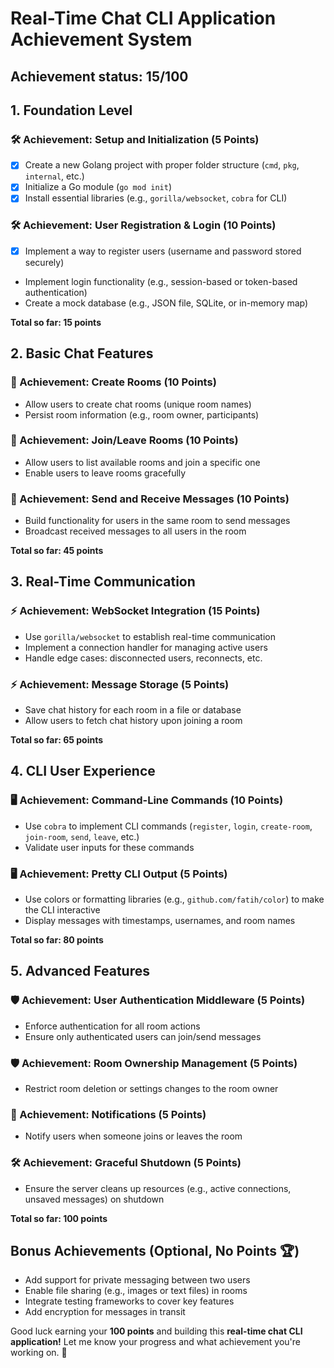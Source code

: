 # Real-Time Chat CLI Application Achievement System

## Achievement status: 15/100

## 1. Foundation Level

### 🛠️ Achievement: Setup and Initialization (5 Points)

- [X] Create a new Golang project with proper folder structure (`cmd`, `pkg`, `internal`, etc.) 
- [X] Initialize a Go module (`go mod init`)
- [X] Install essential libraries (e.g., `gorilla/websocket`, `cobra` for CLI)

### 🛠️ Achievement: User Registration & Login (10 Points)

- [X] Implement a way to register users (username and password stored securely)
- Implement login functionality (e.g., session-based or token-based authentication)
- Create a mock database (e.g., JSON file, SQLite, or in-memory map)

**Total so far: 15 points**

## 2. Basic Chat Features

### 💬 Achievement: Create Rooms (10 Points)

- Allow users to create chat rooms (unique room names)
- Persist room information (e.g., room owner, participants)

### 💬 Achievement: Join/Leave Rooms (10 Points)

- Allow users to list available rooms and join a specific one
- Enable users to leave rooms gracefully

### 💬 Achievement: Send and Receive Messages (10 Points)

- Build functionality for users in the same room to send messages
- Broadcast received messages to all users in the room

**Total so far: 45 points**

## 3. Real-Time Communication

### ⚡ Achievement: WebSocket Integration (15 Points)

- Use `gorilla/websocket` to establish real-time communication
- Implement a connection handler for managing active users
- Handle edge cases: disconnected users, reconnects, etc.

### ⚡ Achievement: Message Storage (5 Points)

- Save chat history for each room in a file or database
- Allow users to fetch chat history upon joining a room

**Total so far: 65 points**

## 4. CLI User Experience

### 🖥️ Achievement: Command-Line Commands (10 Points)

- Use `cobra` to implement CLI commands (`register`, `login`, `create-room`, `join-room`, `send`, `leave`, etc.)
- Validate user inputs for these commands

### 🖥️ Achievement: Pretty CLI Output (5 Points)

- Use colors or formatting libraries (e.g., `github.com/fatih/color`) to make the CLI interactive
- Display messages with timestamps, usernames, and room names

**Total so far: 80 points**

## 5. Advanced Features

### 🛡️ Achievement: User Authentication Middleware (5 Points)

- Enforce authentication for all room actions
- Ensure only authenticated users can join/send messages

### 🛡️ Achievement: Room Ownership Management (5 Points)

- Restrict room deletion or settings changes to the room owner

### 🚀 Achievement: Notifications (5 Points)

- Notify users when someone joins or leaves the room

### 🛠️ Achievement: Graceful Shutdown (5 Points)

- Ensure the server cleans up resources (e.g., active connections, unsaved messages) on shutdown

**Total so far: 100 points**

## Bonus Achievements (Optional, No Points 🏆)

- Add support for private messaging between two users
- Enable file sharing (e.g., images or text files) in rooms
- Integrate testing frameworks to cover key features
- Add encryption for messages in transit

Good luck earning your **100 points** and building this **real-time chat CLI application!** Let me know your progress and what achievement you're working on. 🚀